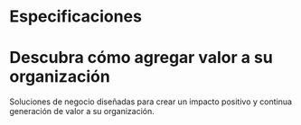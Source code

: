 Especificaciones
============================
# Descubra cómo agregar valor a su organización

Soluciones de negocio diseñadas para crear un impacto positivo y continua generación de valor a su organización.
